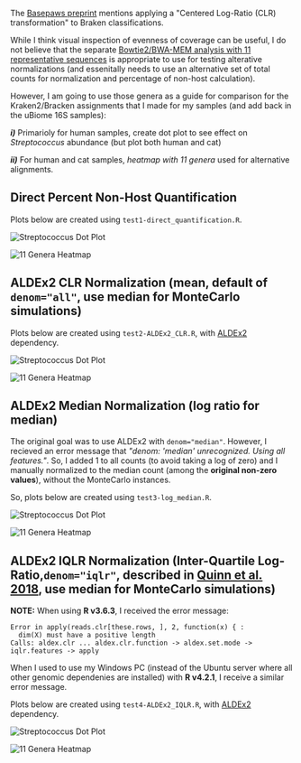 The [Basepaws preprint](https://www.biorxiv.org/content/10.1101/2021.04.23.441192v1) mentions applying a "Centered Log-Ratio (CLR) transformation" to Braken classifications.

While I think visual inspection of evenness of coverage can be useful, I do not believe that the separate [Bowtie2/BWA-MEM analysis with 11 representative sequences](https://github.com/cwarden45/Bastu_Cat_Genome/tree/master/Basepaws_Notes/Reformat_Basepaws_WGS2_and_Combine/Additional_Alignments) is appropriate to use for testing alterative normalizations (and essenitally needs to use an alternative set of total counts for normalization and percentage of non-host calculation).

However, I am going to use those genera as a guide for comparison for the Kraken2/Bracken assignments that I made for my samples (and add back in the uBiome 16S samples):

***i)*** Primarioly for human samples, create dot plot to see effect on *Streptococcus* abundance (but plot both human and cat)

***ii)*** For human and cat samples, *heatmap with 11 genera* used for alternative alignments.

## Direct Percent Non-Host Quantification

Plots below are created using `test1-direct_quantification.R`.

![Streptococcus Dot Plot](test1-n8_Oral_Kraken2_Braken-direct_quantification-Staphylococcus.png "Streptococcus Dot Plot")

![11 Genera Heatmap](test1-n8_Oral_Kraken2_Braken-direct_quantification-heatmap_n11.png "11 Genera Heatmap")

## ALDEx2 CLR Normalization (mean, default of `denom="all"`, use median for MonteCarlo simulations)

Plots below are created using `test2-ALDEx2_CLR.R`, with [ALDEx2](https://bioconductor.org/packages/release/bioc/html/ALDEx2.html) dependency.

![Streptococcus Dot Plot](test2-n8_Oral_Kraken2_Braken-ALDEx2_CLR-Staphylococcus.png "Streptococcus Dot Plot")

![11 Genera Heatmap](test2-n8_Oral_Kraken2_Braken-ALDEx2_CLR-heatmap_n11.png "11 Genera Heatmap")

## ALDEx2 Median Normalization (log ratio for median)

The original goal was to use ALDEx2 with `denom="median"`.  However, I recieved an error message that *"denom: 'median' unrecognized. Using all features."*.  So, I added 1 to all counts (to avoid taking a log of zero) and I manually normalized to the median count (among the **original non-zero values**), without the MonteCarlo instances.

So, plots below are created using `test3-log_median.R`.

![Streptococcus Dot Plot](test3-n8_Oral_Kraken2_Braken-log2_median-Staphylococcus.png "Streptococcus Dot Plot")

![11 Genera Heatmap](test3-n8_Oral_Kraken2_Braken-log2_median-heatmap_n11.png "11 Genera Heatmap")

## ALDEx2 IQLR Normalization (Inter-Quartile Log-Ratio,`denom="iqlr"`, described in [Quinn et al. 2018](https://bmcbioinformatics.biomedcentral.com/articles/10.1186/s12859-018-2261-8), use median for MonteCarlo simulations)

**NOTE:** When using **R v3.6.3**, I received the error message:

```
Error in apply(reads.clr[these.rows, ], 2, function(x) { :
  dim(X) must have a positive length
Calls: aldex.clr ... aldex.clr.function -> aldex.set.mode -> iqlr.features -> apply

```

When I used to use my Windows PC (instead of the Ubuntu server where all other genomic dependenies are installed) with **R v4.2.1**, I receive a similar error message.

Plots below are created using `test4-ALDEx2_IQLR.R`, with [ALDEx2](https://bioconductor.org/packages/release/bioc/html/ALDEx2.html) dependency.

![Streptococcus Dot Plot](test4-n8_Oral_Kraken2_Braken-ALDEx2_IQLR-Staphylococcus.png "Streptococcus Dot Plot")

![11 Genera Heatmap](test4-n8_Oral_Kraken2_Braken-ALDEx2_IQLR-heatmap_n11.png "11 Genera Heatmap")